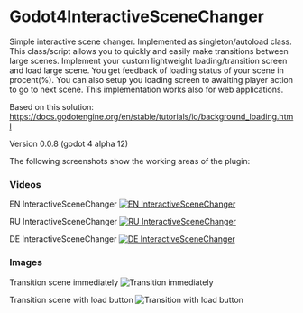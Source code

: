 # Godot4InteractiveSceneChanger
Simple interactive scene changer. Implemented as singleton/autoload class. This class/script allows you to quickly and easily make transitions between large scenes. Implement your custom lightweight loading/transition screen and load large scene. You get feedback of loading status of your scene in procent(%). You can also setup you loading screen to awaiting player action to go to next scene. This implementation works also for web applications.

Based on this solution: https://docs.godotengine.org/en/stable/tutorials/io/background_loading.html

Version 0.0.8 (godot 4 alpha 12)

The following screenshots show the working areas of the plugin:

### Videos
EN InteractiveSceneChanger
[![EN InteractiveSceneChanger](https://github.com/VP-GAMES/InteractiveSceneChanger/blob/main/.github/images/icon.png)](https://youtu.be/gzZBvTfmcqU)

RU InteractiveSceneChanger
[![RU InteractiveSceneChanger](https://github.com/VP-GAMES/InteractiveSceneChanger/blob/main/.github/images/icon.png)](https://youtu.be/PjGBELJQpd4)

DE InteractiveSceneChanger
[![DE InteractiveSceneChanger](https://github.com/VP-GAMES/InteractiveSceneChanger/blob/main/.github/images/icon.png)](https://youtu.be/pvAkF-aIXCU)

### Images
Transition scene immediately
![Transition immediately](https://github.com/VP-GAMES/InteractiveSceneChanger/blob/main/.github/images/load.png)

Transition scene with load button
![Transition with load button](https://github.com/VP-GAMES/InteractiveSceneChanger/blob/main/.github/images/loadbutton.png)

